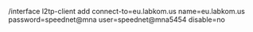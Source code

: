 /interface l2tp-client add connect-to=eu.labkom.us name=eu.labkom.us password=speednet@mna user=speednet@mna5454 disable=no
